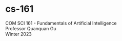 # cs-161
COM SCI 161 - Fundamentals of Artificial Intelligence  
Professor Quanquan Gu  
Winter 2023
